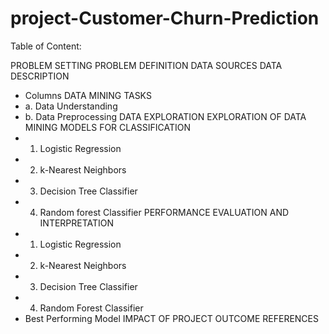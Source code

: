 # project-Customer-Churn-Prediction
Table of Content:

PROBLEM SETTING
PROBLEM DEFINITION
DATA SOURCES
DATA DESCRIPTION
   - Columns
DATA MINING TASKS
 - a. Data Understanding
 - b. Data Preprocessing
DATA EXPLORATION
EXPLORATION OF DATA MINING MODELS FOR CLASSIFICATION
  - 1. Logistic Regression
  - 2. k-Nearest Neighbors
  - 3. Decision Tree Classifier
  - 4. Random forest Classifier
PERFORMANCE EVALUATION AND INTERPRETATION
  - 1. Logistic Regression
  - 2. k-Nearest Neighbors
  - 3. Decision Tree Classifier
  - 4. Random Forest Classifier
  - Best Performing Model
IMPACT OF PROJECT OUTCOME
REFERENCES
